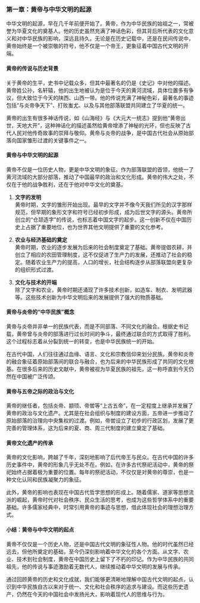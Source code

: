 ### 第一章：黄帝与中华文明的起源

中华文明的起源，早在几千年前便开始了。黄帝，作为中华民族的始祖之一，常被誉为华夏文化的奠基人。他的历史虽然充满了神话色彩，但其背后所代表的文化意义和对中华民族的影响，深远且持久。无论是在历史记载中，还是在民间传说中，黄帝始终是一个被崇敬的符号，他不仅是一个帝王，更象征着中国古代文明的开端。

#### 黄帝的传说与历史背景

关于黄帝的生平，史书中记载众多，但其中最著名的仍是《史记》中对他的描述。黄帝姓公孙，名轩辕，他的出生地被认为是位于今天的黄河流域，具体位置多有争议，但大致位于今天的陕西、山西一带。他的传说充满了神秘色彩，最著名的事迹包括“与炎帝争天下”、打败蚩尤、以及与其他部落联盟共同建立了华夏的统一。

黄帝的出生有很多神话传说，如《山海经》与《大元大一统志》提到他“黄帝出世，天地大开”，这种神话化的描述虽然给黄帝增添了神秘的光环，但也反映了古代人民对他传奇故事的崇拜与敬仰。黄帝与炎帝的战争，是中国古代社会从原始部落向国家雏形过渡的关键事件之一。

#### 黄帝与中华文明的起源

黄帝不仅是一位历史人物，更是中华文明的象征。作为部落联盟的首领，他统一了黄河流域的大部分部落，推动了中国最早的政治和文化形成。黄帝的伟大之处，不仅在于他的战争胜利，还在于他对中华文化的奠基。

1. **文字的发明**  
黄帝时期，文字的雏形开始出现。最早的文字并不像今天我们所见的汉字那样规范，但早期的象形文字和符号已经初步形成，成为后世文字的源头。黄帝所创立的“仓颉造字”的传说，也标志着中国文字的起步。这一创新不仅在中国历史上占据了重要地位，也为世界其他文明提供了重要的文化参考。

2. **农业与经济基础的奠定**  
黄帝时期，农业的逐步发展为后来的社会制度奠定了基础。黄帝提倡农耕，并创立了相应的农田管理制度，这不仅促进了生产力的发展，还推动了社会的稳定。随着农业生产力的提高，人口的增长，社会结构逐步从部落联盟向更复杂的组织形式过渡。

3. **文化与技术的开端**  
除了文字和农业，黄帝时期还涌现了许多技术创新，如造车、制衣、发明武器等。这些技术创新为中华文明后来的发展提供了强大的物质基础。

#### 黄帝与炎帝的“中华民族”概念

黄帝与炎帝并非单一的民族代表，而是不同部落、不同文化的融合。根据史书记载，黄帝曾与炎帝的部落进行过长时间的争斗，最终通过联合的方式取得了胜利。这个过程标志着从分裂到统一的转变，也是中华民族统一的开始。

在古代中国，人们往往通过血缘、语言、文化和宗教信仰来划分民族。黄帝和炎帝的融合象征着原始部落间的联合与融合，也为后来的中华民族形成了共同的文化根基。在很多后来的历史文献中，黄帝被视为华夏民族的祖先，这一称呼直到今天仍然在中国被广泛传颂。

#### 黄帝与五帝之际的政治与文化

黄帝的继任者，包括炎帝、颛顼、帝喾等“上古五帝”，在一定程度上继承并发展了黄帝的政治与文化遗产。尤其是在社会组织与制度的建设方面，五帝进一步推动了原始部落的治理向中央集权的过渡。例如，帝喾设立了初步的行政区划，发展了更完善的管理体系，这为后来的夏、商、周三代制度的建立奠定了基础。

#### 黄帝文化遗产的传承

黄帝的文化影响，跨越了千年，深刻地影响了后代帝王与民众。在古代中国的许多历史事件中，黄帝的形象几乎无处不在。例如，在许多古代祭祀活动中，黄帝的祭祀始终占据着极为重要的位置。每年的祭祀活动，不仅仅是对黄帝的尊崇，也是一种文化认同和民族凝聚力的象征。

此外，黄帝的影响也表现在中国古代哲学思想的形成上。随着儒家、道家等思想流派的崛起，黄帝时代对社会秩序、民众生活的思考，也成为这些哲学体系中的重要基础。许多儒家经典中，时常引用黄帝的事迹与思想，借此体现社会的理想治理方式。

#### 小结：黄帝与中华文明的起点

黄帝不仅仅是一个历史人物，还是中国古代文明的象征性人物。他的时代虽然已经远去，但他所奠定的基础，至今仍深刻影响着中华文化的各个方面。从文字、农业、技术到社会制度，黄帝在中国历史上留下了不朽的印记。作为中华民族的共同祖先，他的传说与事迹激励着无数代人，继续推动着中华文明的发展与传承。

通过回顾黄帝的历史和文化成就，我们能够更清晰地理解中国古代文明的起点，认识到中华民族自古以来对于统一、文化和社会秩序的追求与建设。而这些历史遗产，仍然在今天的中国社会中发扬光大，影响着现代人的思维与行为。
